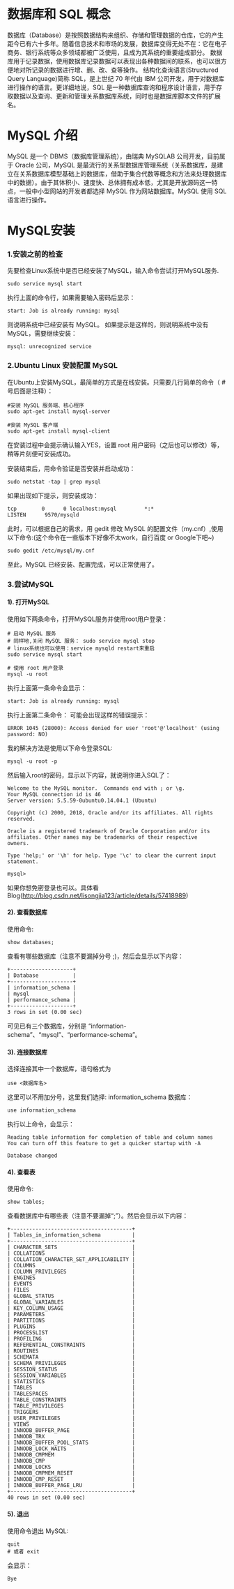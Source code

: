 # 数据库和 SQL 概念
数据库（Database）是按照数据结构来组织、存储和管理数据的仓库，它的产生距今已有六十多年。随着信息技术和市场的发展，数据库变得无处不在：它在电子商务、银行系统等众多领域都被广泛使用，且成为其系统的重要组成部分。
数据库用于记录数据，使用数据库记录数据可以表现出各种数据间的联系，也可以很方便地对所记录的数据进行增、删、改、查等操作。
结构化查询语言(Structured Query Language)简称 SQL，是上世纪 70 年代由 IBM 公司开发，用于对数据库进行操作的语言。更详细地说，SQL 是一种数据库查询和程序设计语言，用于存取数据以及查询、更新和管理关系数据库系统，同时也是数据库脚本文件的扩展名。
# MySQL 介绍
MySQL 是一个 DBMS（数据库管理系统），由瑞典 MySQLAB 公司开发，目前属于 Oracle 公司，MySQL 是最流行的关系型数据库管理系统（关系数据库，是建立在关系数据库模型基础上的数据库，借助于集合代数等概念和方法来处理数据库中的数据）。由于其体积小、速度快、总体拥有成本低，尤其是开放源码这一特点，一般中小型网站的开发者都选择 MySQL 作为网站数据库。MySQL 使用 SQL 语言进行操作。

# MySQL安装
### 1.安装之前的检查
 先要检查Linux系统中是否已经安装了MySQL，输入命令尝试打开MySQL服务.
```
sudo service mysql start
```
 执行上面的命令行，如果需要输入密码后显示：
```
start: Job is already running: mysql

```
 则说明系统中已经安装有 MySQL。
 如果提示是这样的，则说明系统中没有 MySQL，需要继续安装：
```
mysql: unrecognized service
```
### 2.Ubuntu Linux 安装配置 MySQL

在Ubuntu上安装MySQL，最简单的方式是在线安装。只需要几行简单的命令（ # 号后面是注释）：
```
#安装 MySQL 服务端、核心程序
sudo apt-get install mysql-server

#安装 MySQL 客户端
sudo apt-get install mysql-client
```
在安装过程中会提示确认输入YES，设置 root 用户密码（之后也可以修改）等，稍等片刻便可安装成功。

安装结束后，用命令验证是否安装并启动成功：
```
sudo netstat -tap | grep mysql
```
如果出现如下提示，则安装成功：
```
tcp        0      0 localhost:mysql         *:*                     LISTEN      9570/mysqld  
```
此时，可以根据自己的需求，用 gedit 修改 MySQL 的配置文件（my.cnf）,使用以下命令:(这个命令在一些版本下好像不太work，自行百度 or Google下吧~)
```
sudo gedit /etc/mysql/my.cnf
```
至此，MySQL 已经安装、配置完成，可以正常使用了。

### 3.尝试MySQL
#### 1). 打开MySQL

使用如下两条命令，打开MySQL服务并使用root用户登录：
```
# 启动 MySQL 服务
# 同样地,关闭 MySQL 服务： sudo service mysql stop
# linux系统也可以使用：service mysqld restart来重启
sudo service mysql start             

# 使用 root 用户登录
mysql -u root
```
执行上面第一条命令会显示：
```
start: Job is already running: mysql
```
执行上面第二条命令：
可能会出现这样的错误提示：
```
ERROR 1045 (28000): Access denied for user 'root'@'localhost' (using password: NO)
```
我的解决方法是使用以下命令登录SQL:
```
mysql -u root -p
```
然后输入root的密码，显示以下内容，就说明你进入SQL了：
```
Welcome to the MySQL monitor.  Commands end with ; or \g.
Your MySQL connection id is 46
Server version: 5.5.59-0ubuntu0.14.04.1 (Ubuntu)

Copyright (c) 2000, 2018, Oracle and/or its affiliates. All rights reserved.

Oracle is a registered trademark of Oracle Corporation and/or its
affiliates. Other names may be trademarks of their respective
owners.

Type 'help;' or '\h' for help. Type '\c' to clear the current input statement.

mysql> 
```
如果你想免密登录也可以。具体看Blog(http://blog.csdn.net/lisongjia123/article/details/57418989)

#### 2). 查看数据库
使用命令:
```
show databases;
```
查看有哪些数据库（注意不要漏掉分号 ;)，然后会显示以下内容：
```
+--------------------+
| Database           |
+--------------------+
| information_schema |
| mysql              |
| performance_schema |
+--------------------+
3 rows in set (0.00 sec)
```
可见已有三个数据库，分别是 “information-schema”、“mysql”、“performance-schema”。

#### 3). 连接数据库

选择连接其中一个数据库，语句格式为
```
use <数据库名>
``` 
这里可以不用加分号，这里我们选择: information_schema 数据库：
```
use information_schema
```
执行以上命令，会显示：
```
Reading table information for completion of table and column names
You can turn off this feature to get a quicker startup with -A

Database changed
```

#### 4). 查看表
使用命令:
```
show tables; 
```
查看数据库中有哪些表（注意不要漏掉“;”）。然后会显示以下内容：
```
+---------------------------------------+
| Tables_in_information_schema          |
+---------------------------------------+
| CHARACTER_SETS                        |
| COLLATIONS                            |
| COLLATION_CHARACTER_SET_APPLICABILITY |
| COLUMNS                               |
| COLUMN_PRIVILEGES                     |
| ENGINES                               |
| EVENTS                                |
| FILES                                 |
| GLOBAL_STATUS                         |
| GLOBAL_VARIABLES                      |
| KEY_COLUMN_USAGE                      |
| PARAMETERS                            |
| PARTITIONS                            |
| PLUGINS                               |
| PROCESSLIST                           |
| PROFILING                             |
| REFERENTIAL_CONSTRAINTS               |
| ROUTINES                              |
| SCHEMATA                              |
| SCHEMA_PRIVILEGES                     |
| SESSION_STATUS                        |
| SESSION_VARIABLES                     |
| STATISTICS                            |
| TABLES                                |
| TABLESPACES                           |
| TABLE_CONSTRAINTS                     |
| TABLE_PRIVILEGES                      |
| TRIGGERS                              |
| USER_PRIVILEGES                       |
| VIEWS                                 |
| INNODB_BUFFER_PAGE                    |
| INNODB_TRX                            |
| INNODB_BUFFER_POOL_STATS              |
| INNODB_LOCK_WAITS                     |
| INNODB_CMPMEM                         |
| INNODB_CMP                            |
| INNODB_LOCKS                          |
| INNODB_CMPMEM_RESET                   |
| INNODB_CMP_RESET                      |
| INNODB_BUFFER_PAGE_LRU                |
+---------------------------------------+
40 rows in set (0.00 sec)
```
#### 5). 退出

使用命令退出 MySQL:
```
quit 
# 或者 exit 
```
会显示：
```
Bye
```










